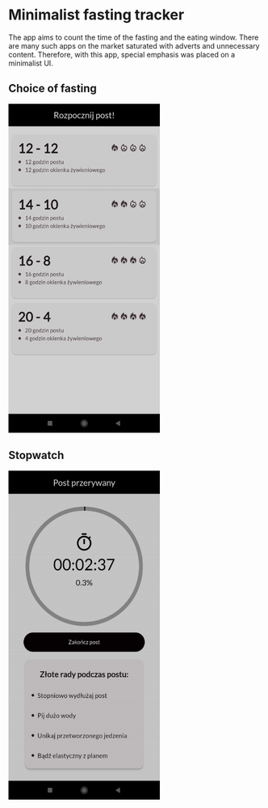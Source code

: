 
# Minimalist fasting tracker

The app aims to count the time of the fasting and the eating window. There are many such apps on the market saturated with adverts and unnecessary content. Therefore, with this app, special emphasis was placed on a minimalist UI.




## Choice of fasting
<img src="/example/fasting_choice.jpg" width="300" height="650">

## Stopwatch
<img src="/example/fasting_stopwatch.jpg" width="300" height="650">



